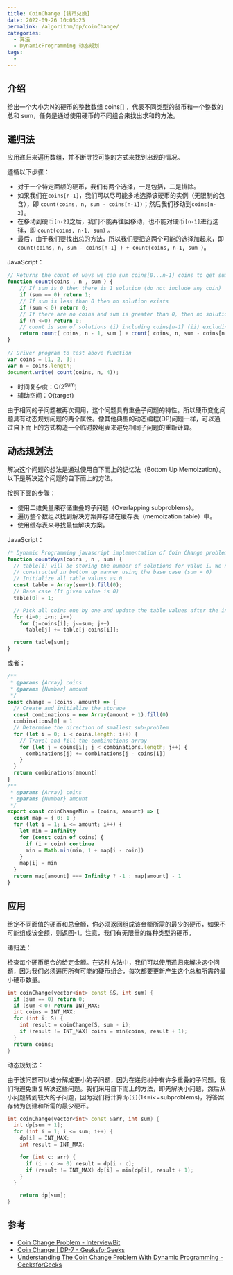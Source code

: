```yaml
---
title: CoinChange [钱币兑换]
date: 2022-09-26 10:05:25
permalink: /algorithm/dp/coinChange/
categories:
  - 算法
  - DynamicProgramming 动态规划
tags:
  - 
---
```


## 介绍

给出一个大小为N的硬币的整数数组 coins\[\] ，代表不同类型的货币和一个整数的总和 sum，任务是通过使用硬币的不同组合来找出求和的方法。  

## 递归法

应用递归来遍历数组，并不断寻找可能的方式来找到出现的情况。

遵循以下步骤：

- 对于一个特定面额的硬币，我们有两个选择，一是包括，二是排除。
- 如果我们在`coins[n-1]`，我们可以尽可能多地选择该硬币的实例（无限制的包含），即 `count(coins, n, sum - coins[n-1])`；然后我们移动到`coins[n-2]`。
- 在移动到硬币`[n-2]`之后，我们不能再往回移动，也不能对硬币`[n-1]`进行选择，即 `count(coins, n-1, sum)` 。
- 最后，由于我们要找出总的方法，所以我们要把这两个可能的选择加起来，即`count(coins, n, sum - coins[n-1] ) + count(coins, n-1, sum )`。

JavaScript：

```js
// Returns the count of ways we can sum coins[0...n-1] coins to get sum "sum"
function count(coins , n , sum ) {
    // If sum is 0 then there is 1 solution (do not include any coin)
    if (sum == 0) return 1;
    // If sum is less than 0 then no solution exists
    if (sum < 0) return 0; 
    // If there are no coins and sum is greater than 0, then no solution exist
    if (n <=0) return 0;
    // count is sum of solutions (i) including coins[n-1] (ii) excluding coins[n-1]
    return count( coins, n - 1, sum ) + count( coins, n, sum - coins[n - 1] );
}
 
// Driver program to test above function
var coins = [1, 2, 3];
var n = coins.length;
document.write( count(coins, n, 4));
```

- 时间复杂度：O(2<sup>sum</sup>)
- 辅助空间：O(target)

由于相同的子问题被再次调用，这个问题具有重叠子问题的特性。所以硬币变化问题具有动态规划问题的两个属性。像其他典型的动态编程(DP)问题一样，可以通过自下而上的方式构造一个临时数组表来避免相同子问题的重新计算。

## 动态规划法

解决这个问题的想法是通过使用自下而上的记忆法（Bottom Up Memoization）。以下是解决这个问题的自下而上的方法。

按照下面的步骤：

- 使用二维矢量来存储重叠的子问题（Overlapping subproblems）。
- 遍历整个数组以找到解决方案并存储在缓存表（memoization table）中。
- 使用缓存表来寻找最佳解决方案。

JavaScript：

```js
/* Dynamic Programming javascript implementation of Coin Change problem */
function countWays(coins , n , sum) {
  // table[i] will be storing the number of solutions for value i. We need sum+1 rows as the table is
  // constructed in bottom up manner using the base case (sum = 0)
  // Initialize all table values as 0
  const table = Array(sum+1).fill(0);
  // Base case (If given value is 0)
  table[0] = 1;

  // Pick all coins one by one and update the table values after the index greater than or equal to the value of the picked coin
  for (i=0; i<n; i++)
    for (j=coins[i]; j<=sum; j++)
      table[j] += table[j-coins[i]];

  return table[sum];
}
```

或者：

```js
/**
 * @params {Array} coins
 * @params {Number} amount
 */
const change = (coins, amount) => {
  // Create and initialize the storage
  const combinations = new Array(amount + 1).fill(0)
  combinations[0] = 1
  // Determine the direction of smallest sub-problem
  for (let i = 0; i < coins.length; i++) {
    // Travel and fill the combinations array
    for (let j = coins[i]; j < combinations.length; j++) {
      combinations[j] += combinations[j - coins[i]]
    }
  }
  return combinations[amount]
}
/**
 * @params {Array} coins
 * @params {Number} amount
 */
export const coinChangeMin = (coins, amount) => {
  const map = { 0: 1 }
  for (let i = 1; i <= amount; i++) {
    let min = Infinity
    for (const coin of coins) {
      if (i < coin) continue
      min = Math.min(min, 1 + map[i - coin])
    }
    map[i] = min
  }
  return map[amount] === Infinity ? -1 : map[amount] - 1
}
```

## 应用

给定不同面值的硬币和总金额，你必须返回组成该金额所需的最少的硬币，如果不可能组成该金额，则返回-1。注意，我们有无限量的每种类型的硬币。

递归法：

检查每个硬币组合的给定金额。在这种方法中，我们可以使用递归来解决这个问题，因为我们必须遍历所有可能的硬币组合，每次都要更新产生这个总和所需的最小硬币数量。

```cpp
int coinChange(vector<int> const &S, int sum) {
  if (sum == 0) return 0;
  if (sum < 0) return INT_MAX;
  int coins = INT_MAX;
  for (int i: S) {
    int result = coinChange(S, sum - i);
    if (result != INT_MAX) coins = min(coins, result + 1);
  }
  return coins;
}
```

动态规划法：

由于该问题可以被分解成更小的子问题，因为在递归树中有许多重叠的子问题，我们将避免重复解决这些问题。我们采用自下而上的方法，即先解决小问题，然后从小问题转到较大的子问题，因为我们将计算`dp[i]`(1<=i<=subproblems)，将答案存储为创建和所需的最少硬币。

```cpp
int coinChange(vector<int> const &arr, int sum) {
  int dp[sum + 1];
  for (int i = 1; i <= sum; i++) {
    dp[i] = INT_MAX;
    int result = INT_MAX;

    for (int c: arr) {
      if (i - c >= 0) result = dp[i - c];
      if (result != INT_MAX) dp[i] = min(dp[i], result + 1);
    }
  }

    return dp[sum];
}
```

## 参考

- [Coin Change Problem - InterviewBit](https://www.interviewbit.com/blog/coin-change-problem/)
- [Coin Change | DP-7 - GeeksforGeeks](https://www.geeksforgeeks.org/coin-change-dp-7/)
- [Understanding The Coin Change Problem With Dynamic Programming - GeeksforGeeks](https://www.geeksforgeeks.org/understanding-the-coin-change-problem-with-dynamic-programming/)
